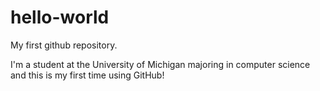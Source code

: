 # hello-world
My first github repository.

I'm a student at the University of Michigan majoring in computer science and this is my first time using GitHub!
